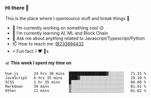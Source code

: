 ### Hi there 👋

<!--
**a233894432/a233894432** is a ✨ _special_ ✨ repository because its `README.md` (this file) appears on your GitHub profile.

Here are some ideas to get you started:

- 🔭 I’m currently working on ...
- 🌱 I’m currently learning ...
- 👯 I’m looking to collaborate on ...
- 🤔 I’m looking for help with ...
- 💬 Ask me about ...
- 📫 How to reach me: ...
- 😄 Pronouns: ...
- ⚡ Fun fact: ...
-->
 
 
This is the place where I opensource stuff and break things :rofl:

- 🔭 I’m currently working on something cool :wink:
- 🌱 I’m currently learning AI, ML and Block Chain
- 💬 Ask me about anything related to Javascript/Typescript/Python
- 📫 How to reach me: [@233894432](https://twitter.com/233894432)
- ⚡ Fun fact: I :heart: :dog:s

📊 **This week I spent my time on**
<!--START_SECTION:waka-->
```text
Vue.js       24 hrs 38 mins  █████████████████▓░░░░░░░   71.31 % 
JavaScript   6 hrs 35 mins   ████▓░░░░░░░░░░░░░░░░░░░░   19.10 % 
SCSS         1 hr 35 mins    █░░░░░░░░░░░░░░░░░░░░░░░░   04.60 % 
Markdown     39 mins         ▒░░░░░░░░░░░░░░░░░░░░░░░░   01.91 % 
Other        21 mins         ▒░░░░░░░░░░░░░░░░░░░░░░░░   01.02 % 
```
<!--END_SECTION:waka-->
